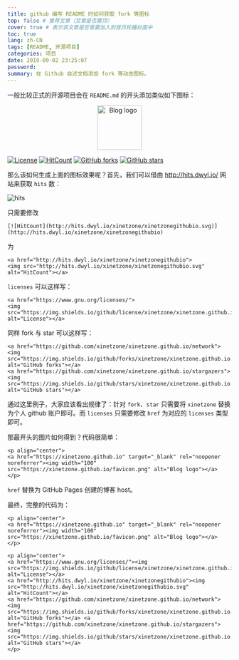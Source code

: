 ```yaml
---
title: github 编写 README 时如何获取 fork 等图标
top: false # 推荐文章（文章是否置顶）
cover: true # 表示该文章是否需要加入到首页轮播封面中
toc: true
lang: zh-CN
tags: [README, 开源项目]
categories: 项目
date: 2019-09-02 23:25:07
password:
summary: 在 Github 自述文档添加 fork 等动态图标。
---
```


一般比较正式的开源项目会在 `README.md` 的开头添加类似如下图标：

<p align="center"> 
<a href="https://xinetzone.github.io/dao" target="_blank" rel="noopener noreferrer"><img width="100" src="https://xinetzone.github.io/dao/favicon.png" alt="Blog logo"></a>
</p>

<p align="left">
<a href="https://www.gnu.org/licenses/"><img src="https://img.shields.io/github/license/xinetzone/xinetzone.github.io.svg" alt="License"></a>
<a href="http://hits.dwyl.io/xinetzone/xinetzonegithubio"><img src="http://hits.dwyl.io/xinetzone/xinetzonegithubio.svg" alt="HitCount"></a>
<a href="https://github.com/xinetzone/xinetzone.github.io/network"><img src="https://img.shields.io/github/forks/xinetzone/xinetzone.github.io.svg" alt="GitHub forks"></a> <a href="https://github.com/xinetzone/xinetzone.github.io/stargazers"><img src="https://img.shields.io/github/stars/xinetzone/xinetzone.github.io.svg" alt="GitHub stars"></a>
</p>

那么该如何生成上面的图标效果呢？首先，我们可以借由 <http://hits.dwyl.io/> 网站来获取 `hits` 数：

![hits](hits.png)

只需要修改

```
[![HitCount](http://hits.dwyl.io/xinetzone/xinetzonegithubio.svg)](http://hits.dwyl.io/xinetzone/xinetzonegithubio)
```

为

```
<a href="http://hits.dwyl.io/xinetzone/xinetzonegithubio">
<img src="http://hits.dwyl.io/xinetzone/xinetzonegithubio.svg" alt="HitCount"></a>
```

`licenses` 可以这样写：

```
<a href="https://www.gnu.org/licenses/">
<img src="https://img.shields.io/github/license/xinetzone/xinetzone.github.io.svg" alt="License"></a>
```

同样 fork 与 star 可以这样写：

```
<a href="https://github.com/xinetzone/xinetzone.github.io/network">
<img src="https://img.shields.io/github/forks/xinetzone/xinetzone.github.io.svg" alt="GitHub forks"></a> 
<a href="https://github.com/xinetzone/xinetzone.github.io/stargazers">
<img src="https://img.shields.io/github/stars/xinetzone/xinetzone.github.io.svg" alt="GitHub stars"></a>
```

通过这里例子，大家应该看出规律了：针对 `fork`、`star` 只需要将 `xinetzone` 替换为个人 github 账户即可。而 `licenses` 只需要修改 `href` 为对应的 `licenses` 类型即可。

那最开头的图片如何得到？代码很简单：

```
<p align="center">
<a href="https://xinetzone.github.io" target="_blank" rel="noopener noreferrer"><img width="100" src="https://xinetzone.github.io/favicon.png" alt="Blog logo"></a>
</p>
```

`href` 替换为 GitHub Pages 创建的博客 host。

最终，完整的代码为：

```
<p align="center">
<a href="https://xinetzone.github.io" target="_blank" rel="noopener noreferrer"><img width="100" src="https://xinetzone.github.io/favicon.png" alt="Blog logo"></a>
</p>

<p align="center">
<a href="https://www.gnu.org/licenses/"><img src="https://img.shields.io/github/license/xinetzone/xinetzone.github.io.svg" alt="License"></a>
<a href="http://hits.dwyl.io/xinetzone/xinetzonegithubio"><img src="http://hits.dwyl.io/xinetzone/xinetzonegithubio.svg" alt="HitCount"></a>
<a href="https://github.com/xinetzone/xinetzone.github.io/network"><img src="https://img.shields.io/github/forks/xinetzone/xinetzone.github.io.svg" alt="GitHub forks"></a> <a href="https://github.com/xinetzone/xinetzone.github.io/stargazers"><img src="https://img.shields.io/github/stars/xinetzone/xinetzone.github.io.svg" alt="GitHub stars"></a>
</p>
```